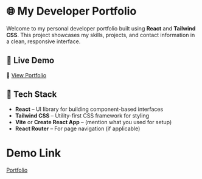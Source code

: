 # 🌐 My Developer Portfolio

Welcome to my personal developer portfolio built using **React** and **Tailwind CSS**. This project showcases my skills, projects, and contact information in a clean, responsive interface.

## 📸 Live Demo

🔗 [View Portfolio](https://ganesh99portfolio.netlify.app/)

## 🚀 Tech Stack

- **React** – UI library for building component-based interfaces
- **Tailwind CSS** – Utility-first CSS framework for styling
- **Vite** or **Create React App** – (mention what you used for setup)
- **React Router** – For page navigation (if applicable)

# Demo Link

[Portfolio](https://ganesh99portfolio.netlify.app/)
